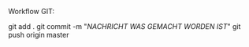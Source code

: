 Workflow GIT: 

git add . 
git commit -m "*NACHRICHT WAS GEMACHT WORDEN IST*"
git push origin master